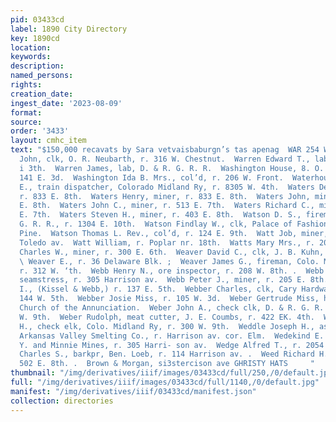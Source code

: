 ```yaml
---
pid: 03433cd
label: 1890 City Directory
key: 1890cd
location: 
keywords: 
description: 
named_persons: 
rights: 
creation_date: 
ingest_date: '2023-08-09'
format: 
source: 
order: '3433'
layout: cmhc_item
text: "$150,000 recavats by Sara vetvaisbaburgn’s tas apenag  WAR 254 WEE  Warner
  John, clk, O. R. Neubarth, r. 316 W. Chestnut.  Warren Edward T., lab, r. 131 E.
  i 3th.  Warren James, lab, D. & R. G. R. R.  Washington House, 8. O. Shytte, propr,
  141 E. 3d.  Washington Ida B. Mrs., col’d, r. 206 W. Front.  Waterhouse Charles
  E., train dispatcher, Colorado Midland Ry, r. 8305 W. 4th.  Waters Dennis, miner,
  r. 833 E. 8th.  Waters Henry, miner, r. 833 E. 8th.  Waters John, miner, r. 833
  E. 8th.  Waters John C., miner, r. 513 E. 7th.  Waters Richard C., miner, r. 513
  E. 7th.  Waters Steven H., miner, r. 403 E. 8th.  Watson D. S., fireman, D. & R.
  G. R. R., r. 1304 E. 10th.  Watson Findlay W., clk, Palace of Fashion, r. 706 N.
  Pine.  Watson Thomas L. Rev., col’d, r. 124 E. 9th.  Watt Job, miner, r. 1902 S.
  Toledo av.  Watt William, r. Poplar nr. 18th.  Watts Mary Mrs., r. 202 E. 4th.  Waxham
  Charles W., miner, r. 300 E. 6th.  Weaver David C., clk, J. B. Kuhn, r. 206 W. 6th.
  \ Weaver E., r. 36 Delaware Blk. ;  Weaver James G., fireman, Colo. Midland Ry,
  r. 312 W. ‘th.  Webb Henry N., ore inspector, r. 208 W. 8th. .  Webb Kate Miss,
  seamstress, r. 305 Harrison av.  Webb Peter J., miner, r. 205 E. 8th.  Webb Tobias
  I., (Kissel & Webb,) r. 137 E. 5th.  Webber Charles, clk, Cary Hardware Co., r.
  144 W. 5th.  Webber Josie Miss, r. 105 W. 3d.  Weber Gertrude Miss, housekpr, r.
  Church of the Annunciation.  Weber John A., check clk, D. & R. G. R. R., r. 300
  W. 9th.  Weber Rudolph, meat cutter, J. E. Coumbs, r. 422 EK. 4th.  Weber Samuel
  H., check elk, Colo. Midland Ry, r. 300 W. 9th.  Weddle Joseph H., asst. treas,
  Arkansas Valley Smelting Co., r. Harrison av. cor. Elm.  Wedekind E. H., with A.
  Y. and Minnie Mines, r. 305 Harri- son av.  Wedge Alfred T., r. 2054 E. 4th.  Wedow
  Charles S., barkpr, Ben. Loeb, r. 114 Harrison av. .  Weed Richard H., miner, r.
  502 E. 8th. .  Brown & Morgan, si3stercison ave GHRISTY HATS     "
thumbnail: "/img/derivatives/iiif/images/03433cd/full/250,/0/default.jpg"
full: "/img/derivatives/iiif/images/03433cd/full/1140,/0/default.jpg"
manifest: "/img/derivatives/iiif/03433cd/manifest.json"
collection: directories
---
```

